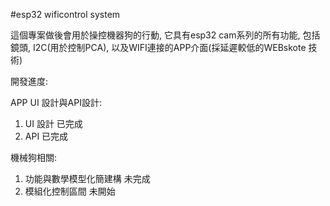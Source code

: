 #esp32 wificontrol system

這個專案做後會用於操控機器狗的行動, 它具有esp32 cam系列的所有功能, 包括鏡頭, I2C(用於控制PCA), 以及WIFI連接的APP介面(採延遲較低的WEBskote 技術)

開發進度:

APP UI 設計與API設計:
1. UI 設計    已完成
2. API        已完成

機械狗相關:
1. 功能與數學模型化簡建構   未完成
2. 模組化控制區間   未開始
